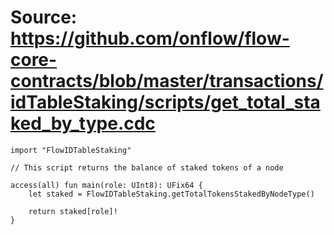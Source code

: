 # Source: https://github.com/onflow/flow-core-contracts/blob/master/transactions/idTableStaking/scripts/get_total_staked_by_type.cdc

```
import "FlowIDTableStaking"

// This script returns the balance of staked tokens of a node

access(all) fun main(role: UInt8): UFix64 {
    let staked = FlowIDTableStaking.getTotalTokensStakedByNodeType()

    return staked[role]!
}
```